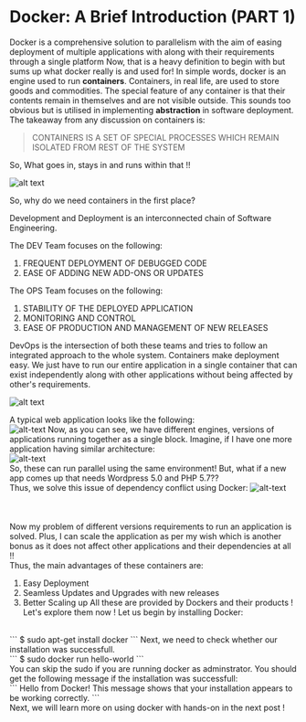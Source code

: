 # Docker: A Brief Introduction (PART 1) 
Docker is a comprehensive solution to parallelism with the aim of easing deployment of multiple applications with along with their requirements through a single platform
Now, that is a heavy definition to begin with but sums up what docker really is and used for!
In simple words, docker is an engine used to run **containers**.
Containers, in real life, are used to store goods and commodities. The special feature of any container is that their contents remain in themselves and are not visible outside. This sounds too obvious but is utilised in implementing **abstraction** in software deployment.
The takeaway from any discussion on containers is:

> CONTAINERS IS A SET OF SPECIAL PROCESSES WHICH REMAIN ISOLATED FROM REST OF THE SYSTEM

So, What goes in, stays in and runs within that !!

![alt text](https://www.datacenterknowledge.com/sites/datacenterknowledge.com/files/styles/article_featured_retina/public/container-docker.jpg?itok=CuNCRFE9)

So, why do we need containers in the first place? 

Development and Deployment is an interconnected chain of Software Engineering.

The DEV Team focuses on the following:
1. FREQUENT DEPLOYMENT OF DEBUGGED CODE
2. EASE OF ADDING NEW ADD-ONS OR UPDATES

The OPS Team focuses on the following:
1. STABILITY OF THE DEPLOYED APPLICATION
2. MONITORING AND CONTROL
3. EASE OF PRODUCTION AND MANAGEMENT OF NEW RELEASES

DevOps is the intersection of both these teams and tries to follow an integrated approach to the whole system. Containers make deployment easy. We just have to run our entire application in a single container that can exist independently along with other applications without being affected by other's requirements.

![alt text](https://www.brainvire.com/wp-content/uploads/2018/03/devops.png)

A typical web application looks like the following:<br/>
![alt-text](https://www.educative.io/api/collection/10370001/4646285862764544/page/5899949101285376/image/5953280767164416)
Now, as you can see, we have different engines, versions of applications running together as a single block. Imagine, if I have one more application having similar architecture:<br/>
![alt-text](https://www.educative.io/api/collection/10370001/4646285862764544/page/5899949101285376/image/6418915167043584)
<br/>
So, these can run parallel using the same environment! But, what if a new app comes up that needs Wordpress 5.0 and PHP 5.7??
<br/>
Thus, we solve this issue of dependency conflict using Docker:
![alt-text](https://www.educative.io/api/collection/10370001/4646285862764544/page/5899949101285376/image/4552647455539200)
<br/><br/><br/>  
Now my problem of different versions requirements to run an application is solved. Plus, I can scale the application as per my wish which is another bonus as it does not affect other applications and their dependencies at all !!
<br/>
Thus, the main advantages of these containers are:
1. Easy Deployment
2. Seamless Updates and Upgrades with new releases
3. Better Scaling up
All these are provided by Dockers and their products ! Let's explore them now !
Let us begin by installing Docker:
<br/>
```
$ sudo apt-get install docker
```
Next, we need to check whether our installation was successfull.
<br/>
```
$ sudo docker run hello-world
```
<br/>
You can skip the sudo if you are running docker as adminstrator.
You should get the following message if the installation was successfull:
<br/>
```
Hello from Docker!
This message shows that your installation appears to be working correctly.
```
<br/>
Next, we will learn more on using docker with hands-on in the next post !
